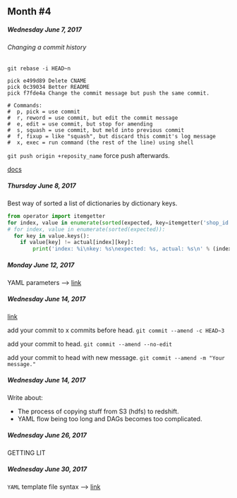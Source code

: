 ## Month #4

##### Wednesday June 7, 2017

###### Changing a commit history
`git rebase -i HEAD~n`
```
pick e499d89 Delete CNAME
pick 0c39034 Better README
pick f7fde4a Change the commit message but push the same commit.

# Commands:
#  p, pick = use commit
#  r, reword = use commit, but edit the commit message
#  e, edit = use commit, but stop for amending
#  s, squash = use commit, but meld into previous commit
#  f, fixup = like "squash", but discard this commit's log message
#  x, exec = run command (the rest of the line) using shell
```

`git push origin +reposity_name` force push afterwards.

[docs](https://help.github.com/articles/changing-a-commit-message/)


##### Thursday June 8, 2017

Best way of sorted a list of dictionaries by dictionary keys.

```python
from operator import itemgetter
for index, value in enumerate(sorted(expected, key=itemgetter('shop_id', 'line_item_id'))):
# for index, value in enumerate(sorted(expected)):
  for key in value.keys():
    if value[key] != actual[index][key]:
        print('index: %i\nkey: %s\nexpected: %s, actual: %s\n' % (index, key, value[key], actual[index][key]))
```

##### Monday June 12, 2017

YAML parameters --> [link](http://yaml.org/type/merge.html)


##### Wednesday June 14, 2017

[link](https://coderwall.com/p/6mihba/amend-a-git-commit)

add your commit to x commits before head. `git commit --amend -c HEAD~3`

add your commit to head. `git commit --amend --no-edit`

add your commit to head with new message. `git commit --amend -m "Your message."`


##### Wednesday June 14, 2017
Write about:
* The process of copying stuff from S3 (hdfs) to redshift.
* YAML flow being too long and DAGs becomes too complicated.

##### Wednesday June 26, 2017

GETTING LIT


##### Wednesday June 30, 2017

`YAML` template file syntax --> [link](http://jinja.pocoo.org/docs/2.9/templates/#for)

